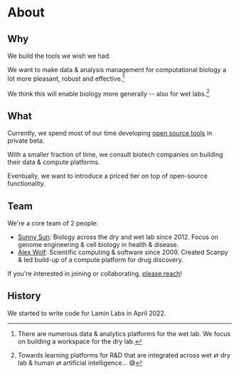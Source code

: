 # About

## Why

We build the tools we wish we had.

We want to make data & analysis management for computational biology a lot more pleasant, robust and effective.[^workspace]

We think this will enable biology more generally -- also for wet labs.[^vision]

<!-- prettier-ignore -->
[^workspace]: There are numerous data & analytics platforms for the wet lab.
    We focus on building a workspace for the dry lab.
[^vision]: Towards learning platforms for R&D that are integrated across wet ⇄ dry lab & human ⇄ artificial intelligence... 😅

## What

Currently, we spend most of our time developing [open source tools](/products) in private beta.

With a smaller fraction of time, we consult biotech companies on building their data & compute platforms.

Eventually, we want to introduce a priced tier on top of open-source functionality.

## Team

We're a core team of 2 people:

- [Sunny Sun](https://github.com/sunnyosun): Biology across the dry and wet lab since 2012. Focus on genome engineering & cell biology in health & disease.
- [Alex Wolf](https://falexwolf.me): Scientific computing & software since 2009. Created Scanpy & led build-up of a compute platform for drug discovery.

If you're interested in joining or collaborating, [please reach](/contact)!

## History

We started to write code for Lamin Labs in April 2022.
